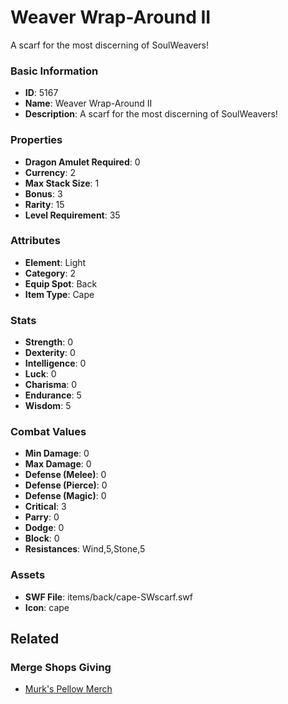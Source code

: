 # Weaver Wrap-Around II

A scarf for the most discerning of SoulWeavers!

### Basic Information

- **ID**: 5167
- **Name**: Weaver Wrap-Around II
- **Description**: A scarf for the most discerning of SoulWeavers!

### Properties

- **Dragon Amulet Required**: 0
- **Currency**: 2
- **Max Stack Size**: 1
- **Bonus**: 3
- **Rarity**: 15
- **Level Requirement**: 35

### Attributes

- **Element**: Light
- **Category**: 2
- **Equip Spot**: Back
- **Item Type**: Cape

### Stats

- **Strength**: 0
- **Dexterity**: 0
- **Intelligence**: 0
- **Luck**: 0
- **Charisma**: 0
- **Endurance**: 5
- **Wisdom**: 5

### Combat Values

- **Min Damage**: 0
- **Max Damage**: 0
- **Defense (Melee)**: 0
- **Defense (Pierce)**: 0
- **Defense (Magic)**: 0
- **Critical**: 3
- **Parry**: 0
- **Dodge**: 0
- **Block**: 0
- **Resistances**: Wind,5,Stone,5

### Assets

- **SWF File**: items/back/cape-SWscarf.swf
- **Icon**: cape

## Related

### Merge Shops Giving

- [Murk's Pellow Merch](../merge-shops/84-murk-s-pellow-merch.md)

